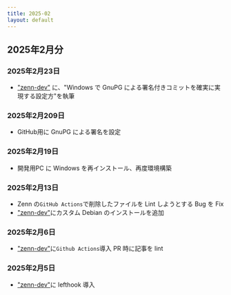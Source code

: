 ```yaml
---
title: 2025-02
layout: default
---
```


## 2025年2月分

### 2025年2月23日

- ["zenn-dev"](https://github.com/atsushifx/zenn-dev/) に、"Windows で GnuPG による署名付きコミットを確実に実現する設定方"を執筆

### 2025年2月209日

- GitHub用に GnuPG による署名を設定

### 2025年2月19日

- 開発用PC に Windows を再インストール、再度環境構築

### 2025年2月13日

- Zenn の`GitHub Actions`で削除したファイルを Lint しようとする Bug を Fix
- ["zenn-dev"](https://github.com/atsushifx/zenn-dev/)にカスタム Debian のインストールを追加

### 2025年2月6日

- ["zenn-dev"](https://github.com/atsushifx/zenn-dev/)に`Github Actions`導入
  PR 時に記事を lint

### 2025年2月5日

- ["zenn-dev"](https://github.com/atsushifx/zenn-dev/)に lefthook 導入
